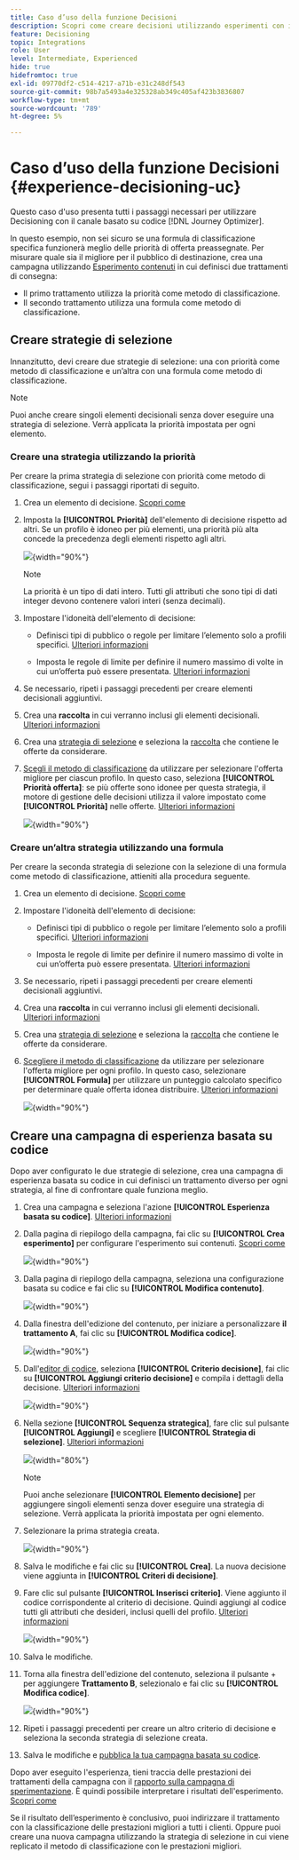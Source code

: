 ```yaml
---
title: Caso d’uso della funzione Decisioni
description: Scopri come creare decisioni utilizzando esperimenti con il canale basato su codice
feature: Decisioning
topic: Integrations
role: User
level: Intermediate, Experienced
hide: true
hidefromtoc: true
exl-id: 09770df2-c514-4217-a71b-e31c248df543
source-git-commit: 98b7a5493a4e325328ab349c405af423b3836807
workflow-type: tm+mt
source-wordcount: '789'
ht-degree: 5%

---
```


# Caso d’uso della funzione Decisioni {#experience-decisioning-uc}

Questo caso d&#39;uso presenta tutti i passaggi necessari per utilizzare Decisioning con il canale basato su codice [!DNL Journey Optimizer].

In questo esempio, non sei sicuro se una formula di classificazione specifica funzionerà meglio delle priorità di offerta preassegnate. Per misurare quale sia il migliore per il pubblico di destinazione, crea una campagna utilizzando [Esperimento contenuti](../content-management/content-experiment.md) in cui definisci due trattamenti di consegna:

* Il primo trattamento utilizza la priorità come metodo di classificazione.
* Il secondo trattamento utilizza una formula come metodo di classificazione.

## Creare strategie di selezione

Innanzitutto, devi creare due strategie di selezione: una con priorità come metodo di classificazione e un’altra con una formula come metodo di classificazione.

>[!NOTE]
>
>Puoi anche creare singoli elementi decisionali senza dover eseguire una strategia di selezione. Verrà applicata la priorità impostata per ogni elemento.

### Creare una strategia utilizzando la priorità

Per creare la prima strategia di selezione con priorità come metodo di classificazione, segui i passaggi riportati di seguito.

1. Crea un elemento di decisione. [Scopri come](items.md)

1. Imposta la **[!UICONTROL Priorità]** dell&#39;elemento di decisione rispetto ad altri. Se un profilo è idoneo per più elementi, una priorità più alta concede la precedenza degli elementi rispetto agli altri.

   ![](assets/exd-uc-item-priority.png){width="90%"}

   >[!NOTE]
   >
   >La priorità è un tipo di dati intero. Tutti gli attributi che sono tipi di dati integer devono contenere valori interi (senza decimali).

1. Impostare l&#39;idoneità dell&#39;elemento di decisione:

   * Definisci tipi di pubblico o regole per limitare l’elemento solo a profili specifici. [Ulteriori informazioni](items.md#eligibility)

   * Imposta le regole di limite per definire il numero massimo di volte in cui un’offerta può essere presentata. [Ulteriori informazioni](items.md#capping)

1. Se necessario, ripeti i passaggi precedenti per creare elementi decisionali aggiuntivi.

1. Crea una **raccolta** in cui verranno inclusi gli elementi decisionali. [Ulteriori informazioni](collections.md)

1. Crea una [strategia di selezione](selection-strategies.md#create-selection-strategy) e seleziona la [raccolta](collections.md) che contiene le offerte da considerare.

1. [Scegli il metodo di classificazione](#select-ranking-method) da utilizzare per selezionare l&#39;offerta migliore per ciascun profilo. In questo caso, seleziona **[!UICONTROL Priorità offerta]**: se più offerte sono idonee per questa strategia, il motore di gestione delle decisioni utilizza il valore impostato come **[!UICONTROL Priorità]** nelle offerte. [Ulteriori informazioni](selection-strategies.md#offer-priority)

   ![](assets/exd-uc-strategy-priority.png){width="90%"}

### Creare un’altra strategia utilizzando una formula

Per creare la seconda strategia di selezione con la selezione di una formula come metodo di classificazione, attieniti alla procedura seguente.

1. Crea un elemento di decisione. [Scopri come](items.md)

   <!--Do you need to set the same **[!UICONTROL Priority]** as for the first decision item, or it won't be considered at all?-->

1. Impostare l&#39;idoneità dell&#39;elemento di decisione:

   * Definisci tipi di pubblico o regole per limitare l’elemento solo a profili specifici. [Ulteriori informazioni](items.md#eligibility)

   * Imposta le regole di limite per definire il numero massimo di volte in cui un’offerta può essere presentata. [Ulteriori informazioni](items.md#capping)

1. Se necessario, ripeti i passaggi precedenti per creare elementi decisionali aggiuntivi.

1. Crea una **raccolta** in cui verranno inclusi gli elementi decisionali. [Ulteriori informazioni](collections.md)

1. Crea una [strategia di selezione](selection-strategies.md#create-selection-strategy) e seleziona la [raccolta](collections.md) che contiene le offerte da considerare.

1. [Scegliere il metodo di classificazione](#select-ranking-method) da utilizzare per selezionare l&#39;offerta migliore per ogni profilo. In questo caso, selezionare **[!UICONTROL Formula]** per utilizzare un punteggio calcolato specifico per determinare quale offerta idonea distribuire. [Ulteriori informazioni](selection-strategies.md#ranking-formula)

   ![](assets/exd-uc-strategy-formula.png){width="90%"}

## Creare una campagna di esperienza basata su codice

<!--To present the best dynamic offer and experience to your visitors on your website or mobile app, add a decision policy to a code-based campaign.

Define two delivery treatments each containing a different decision policy.-->

Dopo aver configurato le due strategie di selezione, crea una campagna di esperienza basata su codice in cui definisci un trattamento diverso per ogni strategia, al fine di confrontare quale funziona meglio.

1. Crea una campagna e seleziona l&#39;azione **[!UICONTROL Esperienza basata su codice]**. [Ulteriori informazioni](../code-based/create-code-based.md)

1. Dalla pagina di riepilogo della campagna, fai clic su **[!UICONTROL Crea esperimento]** per configurare l&#39;esperimento sui contenuti. [Scopri come](../content-management/content-experiment.md)

   ![](assets/exd-uc-create-experiment.png){width="90%"}

1. Dalla pagina di riepilogo della campagna, seleziona una configurazione basata su codice e fai clic su **[!UICONTROL Modifica contenuto]**.

   ![](assets/exd-uc-edit-cbe-content.png){width="90%"}

1. Dalla finestra dell&#39;edizione del contenuto, per iniziare a personalizzare **il trattamento A**, fai clic su **[!UICONTROL Modifica codice]**.

   ![](assets/exd-uc-experiment-treatment-a.png){width="90%"}

1. Dall&#39;[editor di codice](../code-based/create-code-based.md#edit-code), seleziona **[!UICONTROL Criterio decisione]**, fai clic su **[!UICONTROL Aggiungi criterio decisione]** e compila i dettagli della decisione. [Ulteriori informazioni](create-decision.md#add)

   ![](assets/decision-code-based-create.png){width="90%"}

1. Nella sezione **[!UICONTROL Sequenza strategica]**, fare clic sul pulsante **[!UICONTROL Aggiungi]** e scegliere **[!UICONTROL Strategia di selezione]**. [Ulteriori informazioni](create-decision.md#select)

   ![](assets/decision-code-based-strategy-sequence.png){width="80%"}

   >[!NOTE]
   >
   >Puoi anche selezionare **[!UICONTROL Elemento decisione]** per aggiungere singoli elementi senza dover eseguire una strategia di selezione. Verrà applicata la priorità impostata per ogni elemento.

1. Selezionare la prima strategia creata.

   ![](assets/exd-uc-experiment-strategy-priority.png){width="90%"}

1. Salva le modifiche e fai clic su **[!UICONTROL Crea]**. La nuova decisione viene aggiunta in **[!UICONTROL Criteri di decisione]**.

1. Fare clic sul pulsante **[!UICONTROL Inserisci criterio]**. Viene aggiunto il codice corrispondente al criterio di decisione. Quindi aggiungi al codice tutti gli attributi che desideri, inclusi quelli del profilo. [Ulteriori informazioni](create-decision.md#use-decision-policy)

   ![](assets/exd-uc-experiment-insert-policy.png){width="90%"}

1. Salva le modifiche.

1. Torna alla finestra dell&#39;edizione del contenuto, seleziona il pulsante + per aggiungere **Trattamento B**, selezionalo e fai clic su **[!UICONTROL Modifica codice]**.

   ![](assets/exd-uc-experiment-treatment-b.png){width="90%"}

1. Ripeti i passaggi precedenti per creare un altro criterio di decisione e seleziona la seconda strategia di selezione creata. <!--Do you need to create exactly the same content to compare only the ranking method?-->

1. Salva le modifiche e [pubblica la tua campagna basata su codice](../code-based/publish-code-based.md).

Dopo aver eseguito l&#39;esperienza, tieni traccia delle prestazioni dei trattamenti della campagna con il [rapporto sulla campagna di sperimentazione](../reports/campaign-global-report-cja-experimentation.md).<!-- and [report on decisioning](cja-reporting.md).--> È quindi possibile interpretare i risultati dell&#39;esperimento. [Scopri come](../content-management/get-started-experiment.md#interpret-results)

Se il risultato dell’esperimento è conclusivo, puoi indirizzare il trattamento con la classificazione delle prestazioni migliori a tutti i clienti. Oppure puoi creare una nuova campagna utilizzando la strategia di selezione in cui viene replicato il metodo di classificazione con le prestazioni migliori.